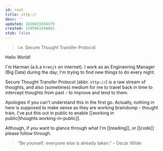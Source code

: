 ```yaml
---
id: root
title: sttp://
desc: ''
updated: 1636819350379
created: 1595961348801
stub: false
---
```


> i.e. Secure Thought Transfer Protocol

Hello World!

I'm Harman (a.k.a `hrmnjt` on internet). I work as an Engineering Manager (Big Data) during the day; I'm trying to find new things to do every night.

Secure Thought Transfer Protocol (abbr. `sttp://`) is a raw stream of thoughts, and also (sometimes) medium for me to travel back in time to intercept thoughts from past - to improve and tend to them. 

Apologies if you can't understand this in the first go. Actually, nothing in here is supposed to make sense as they are working braindump - thought train. I've put this out in public to enable [[working in public|thoughts.working-in-public]].

Although, if you want to glance through what I'm [[reading]], or [[code]] please follow through.

> "Be yourself; everyone else is already taken." - Oscar Wilde
